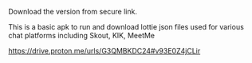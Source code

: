 Download the version from secure link. 

This is a basic apk to run and download lottie json files used for various chat platforms including Skout, KIK, MeetMe

https://drive.proton.me/urls/G3QMBKDC24#v93E0Z4jCLir

